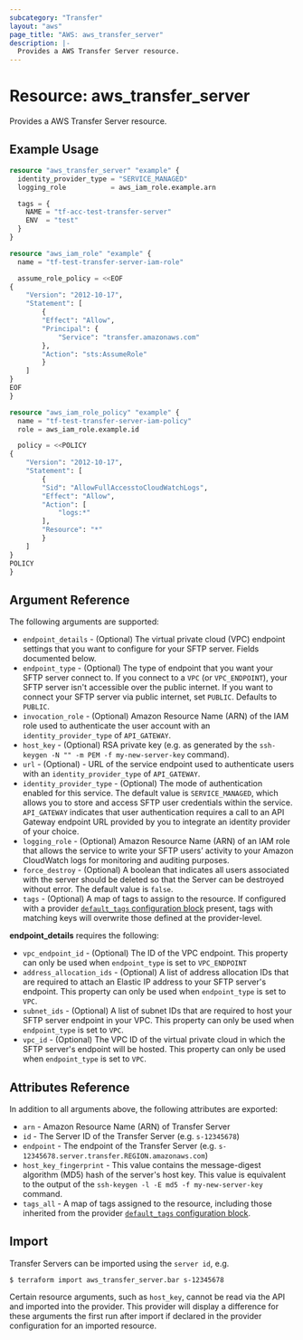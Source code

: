 ```yaml
---
subcategory: "Transfer"
layout: "aws"
page_title: "AWS: aws_transfer_server"
description: |-
  Provides a AWS Transfer Server resource.
---
```


# Resource: aws_transfer_server

Provides a AWS Transfer Server resource.

## Example Usage

```terraform
resource "aws_transfer_server" "example" {
  identity_provider_type = "SERVICE_MANAGED"
  logging_role           = aws_iam_role.example.arn

  tags = {
    NAME = "tf-acc-test-transfer-server"
    ENV  = "test"
  }
}

resource "aws_iam_role" "example" {
  name = "tf-test-transfer-server-iam-role"

  assume_role_policy = <<EOF
{
	"Version": "2012-10-17",
	"Statement": [
		{
		"Effect": "Allow",
		"Principal": {
			"Service": "transfer.amazonaws.com"
		},
		"Action": "sts:AssumeRole"
		}
	]
}
EOF
}

resource "aws_iam_role_policy" "example" {
  name = "tf-test-transfer-server-iam-policy"
  role = aws_iam_role.example.id

  policy = <<POLICY
{
	"Version": "2012-10-17",
	"Statement": [
		{
		"Sid": "AllowFullAccesstoCloudWatchLogs",
		"Effect": "Allow",
		"Action": [
			"logs:*"
		],
		"Resource": "*"
		}
	]
}
POLICY
}
```

## Argument Reference

The following arguments are supported:

* `endpoint_details` - (Optional) The virtual private cloud (VPC) endpoint settings that you want to configure for your SFTP server. Fields documented below.
* `endpoint_type` - (Optional) The type of endpoint that you want your SFTP server connect to. If you connect to a `VPC` (or `VPC_ENDPOINT`), your SFTP server isn't accessible over the public internet. If you want to connect your SFTP server via public internet, set `PUBLIC`.  Defaults to `PUBLIC`.
* `invocation_role` - (Optional) Amazon Resource Name (ARN) of the IAM role used to authenticate the user account with an `identity_provider_type` of `API_GATEWAY`.
* `host_key` - (Optional) RSA private key (e.g. as generated by the `ssh-keygen -N "" -m PEM -f my-new-server-key` command).
* `url` - (Optional) - URL of the service endpoint used to authenticate users with an `identity_provider_type` of `API_GATEWAY`.
* `identity_provider_type` - (Optional) The mode of authentication enabled for this service. The default value is `SERVICE_MANAGED`, which allows you to store and access SFTP user credentials within the service. `API_GATEWAY` indicates that user authentication requires a call to an API Gateway endpoint URL provided by you to integrate an identity provider of your choice.
* `logging_role` - (Optional) Amazon Resource Name (ARN) of an IAM role that allows the service to write your SFTP users’ activity to your Amazon CloudWatch logs for monitoring and auditing purposes.
* `force_destroy` - (Optional) A boolean that indicates all users associated with the server should be deleted so that the Server can be destroyed without error. The default value is `false`.
* `tags` - (Optional) A map of tags to assign to the resource. If configured with a provider [`default_tags` configuration block](https://www.terraform.io/docs/providers/aws/index.html#default_tags-configuration-block) present, tags with matching keys will overwrite those defined at the provider-level.

**endpoint_details** requires the following:

* `vpc_endpoint_id` - (Optional) The ID of the VPC endpoint. This property can only be used when `endpoint_type` is set to `VPC_ENDPOINT`
* `address_allocation_ids` - (Optional) A list of address allocation IDs that are required to attach an Elastic IP address to your SFTP server's endpoint. This property can only be used when `endpoint_type` is set to `VPC`.
* `subnet_ids` - (Optional) A list of subnet IDs that are required to host your SFTP server endpoint in your VPC. This property can only be used when `endpoint_type` is set to `VPC`.
* `vpc_id` - (Optional) The VPC ID of the virtual private cloud in which the SFTP server's endpoint will be hosted. This property can only be used when `endpoint_type` is set to `VPC`.

## Attributes Reference
In addition to all arguments above, the following attributes are exported:

* `arn` - Amazon Resource Name (ARN) of Transfer Server
* `id`  - The Server ID of the Transfer Server (e.g. `s-12345678`)
* `endpoint` - The endpoint of the Transfer Server (e.g. `s-12345678.server.transfer.REGION.amazonaws.com`)
* `host_key_fingerprint` - This value contains the message-digest algorithm (MD5) hash of the server's host key. This value is equivalent to the output of the `ssh-keygen -l -E md5 -f my-new-server-key` command.
* `tags_all` - A map of tags assigned to the resource, including those inherited from the provider [`default_tags` configuration block](https://www.terraform.io/docs/providers/aws/index.html#default_tags-configuration-block).

## Import

Transfer Servers can be imported using the `server id`, e.g.

```
$ terraform import aws_transfer_server.bar s-12345678
```

Certain resource arguments, such as `host_key`, cannot be read via the API and imported into the provider. This provider will display a difference for these arguments the first run after import if declared in the provider configuration for an imported resource.
